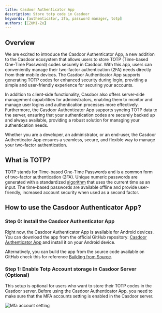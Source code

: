 ```yaml
---
title: Casdoor Authenticator App
description: Store totp code in Casdoor
keywords: [authenticator, 2fa, password manager, totp]
authors: [IZUMI-Zu]
---
```


## Overview

We are excited to introduce the Casdoor Authenticator App, a new addition to the Casdoor ecosystem that allows users to store TOTP (Time-based One-Time Password) codes securely in Casdoor. With this app, users can conveniently manage their two-factor authentication (2FA) needs directly from their mobile devices. The Casdoor Authenticator App supports generating TOTP codes for enhanced security during login, providing a simple and user-friendly experience for securing your accounts.

In addition to client-side functionality, Casdoor also offers server-side management capabilities for administrators, enabling them to monitor and manage user logins and authentication processes more effectively. Furthermore, the Casdoor Authenticator App supports syncing TOTP data to the server, ensuring that your authentication codes are securely backed up and always available, providing a robust solution for managing your authentication needs.

Whether you are a developer, an administrator, or an end-user, the Casdoor Authenticator App ensures a seamless, secure, and flexible way to manage your two-factor authentication.

## What is TOTP?

TOTP stands for Time-based One-Time Passwords and is a common form of two-factor authentication (2FA). Unique numeric passwords are generated with a standardized [algorithm](https://tools.ietf.org/html/rfc6238) that uses the current time as an input. The time-based passwords are available offline and provide user-friendly, increased account security when used as a second factor.

## How to use the Casdoor Authenticator App?

### Step 0: Install the Casdoor Authenticator App

Right now, the Casdoor Authenticator App is available for Android devices. You can download the app from the official GitHub repository: [Casdoor Authenticator App](https://github.com/casdoor/casdoor-app/releases/latest) and install it on your Android device.

Alternatively, you can build the app from the source code available on GitHub check this for reference [Building from Source](https://github.com/casdoor/casdoor-app#building-from-source).

### Step 1: Enable Totp Account storage in Casdoor Server (Optional)

This setup is optional for users who want to store their TOTP codes in the Casdoor server. Before using the Casdoor Authenticator App, you need to make sure that the MFA accounts setting is enabled in the Casdoor server.

![Mfa account setting](/img/casdoor-authenticator-app/mfa-account-setting.png)
